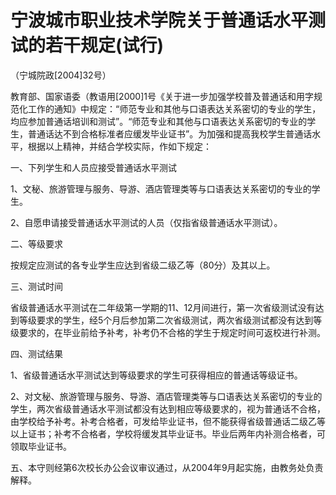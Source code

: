 # 宁波城市职业技术学院关于普通话水平测试的若干规定(试行)

（宁城院政[2004]32号）

教育部、国家语委（教语用[2000]1号《关于进一步加强学校普及普通话和用字规范化工作的通知》中规定：“师范专业和其他与口语表达关系密切的专业的学生，均应参加普通话培训和测试”。“师范专业和其他与口语表达关系密切的专业的学生，普通话达不到合格标准者应缓发毕业证书”。为加强和提高我校学生普通话水平，根据以上精神，并结合学校实际，作如下规定：

一、下列学生和人员应接受普通话水平测试

1、文秘、旅游管理与服务、导游、酒店管理类等与口语表达关系密切的专业的学生。

2、自愿申请接受普通话水平测试的人员（仅指省级普通话水平测试）。

二、等级要求

按规定应测试的各专业学生应达到省级二级乙等（80分）及其以上。

三、测试时间

省级普通话水平测试在二年级第一学期的11、12月间进行，第一次省级测试没有达到等级要求的学生，经5个月后参加第二次省级测试，两次省级测试都没有达到等级要求的，在毕业前给予补考，补考仍不合格的学生于规定时间可返校进行补测。

四、测试结果

1、省级普通话水平测试达到等级要求的学生可获得相应的普通话等级证书。

2、对文秘、旅游管理与服务、导游、酒店管理类等与口语表达关系密切的专业的学生，两次省级普通话水平测试都没有达到相应等级要求的，视为普通话不合格，由学校给予补考。补考合格者，可发给毕业证书，但不能获得省级普通话二级乙等以上证书；补考不合格者，学校将缓发其毕业证书。毕业后两年内补测合格者，可领取毕业证书。

五、本守则经第6次校长办公会议审议通过，从2004年9月起实施，由教务处负责解释。
 
